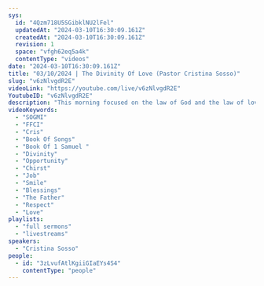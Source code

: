 ```yaml
---
sys:
  id: "4Qzm718U5SGibklNU2lFel"
  updatedAt: "2024-03-10T16:30:09.161Z"
  createdAt: "2024-03-10T16:30:09.161Z"
  revision: 1
  space: "vfgh62eq5a4k"
  contentType: "videos"
date: "2024-03-10T16:30:09.161Z"
title: "03/10/2024 | The Divinity Of Love (Pastor Cristina Sosso)"
slug: "v6zNlvgdR2E"
videoLink: "https://youtube.com/live/v6zNlvgdR2E"
YoutubeID: "v6zNlvgdR2E"
description: "This morning focused on the law of God and the law of love. Our Father has commanded us to work under love both in everyday life as well as with Jesus. When you have a job and love the work that you do everyday will not feel like a job. You will gladly do the work with a smile on your face, but if you dislike your job you will feel that you need to take breaks. It is the same when it comes to Christ and your spouse. If your heart is not in the right place when you are pursuing the Father you will begin to feel like it is a job. A hard job. Take a step back and get into your prayer closet and ask our Father how to love Him the way that He deserves. He will show you a whole new way of viewing your walk. His love for you is so overwhelming that once you fully experience it, you will not want to leave. When it comes to your everyday life, you need to walk with love, show everyone the same level of respect that you would show to your Father. Once you do this you a whole new world of opportunity and blessings will start flowing your way. Lets not forget that you will be so much happy. This sermon was released at Freedom Fellowship Church International on March 10, 2024 by Pastor Cristina Sosso\n"
videoKeywords:
  - "SOGMI"
  - "FFCI"
  - "Cris"
  - "Book Of Songs"
  - "Book Of 1 Samuel "
  - "Divinity"
  - "Opportunity"
  - "Chirst"
  - "Job"
  - "Smile"
  - "Blessings"
  - "The Father"
  - "Respect"
  - "Love"
playlists:
  - "full sermons"
  - "livestreams"
speakers:
  - "Cristina Sosso"
people:
  - id: "3zLvufAtlKgiiGIaEYs4S4"
    contentType: "people"
---
```

